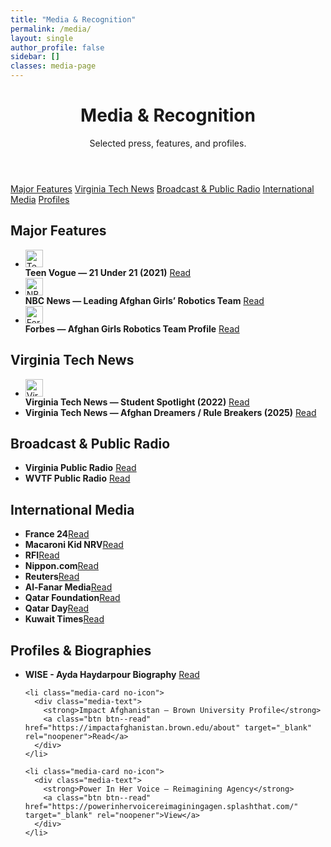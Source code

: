 ```yaml
---
title: "Media & Recognition"
permalink: /media/
layout: single
author_profile: false
sidebar: []
classes: media-page
---
```


<!-- Compact gradient header -->
<header class="media-hero">
  <div class="media-hero__inner">
    <h1>Media & Recognition</h1>
    <p>Selected press, features, and profiles.</p>
  </div>
</header>

<!-- Quick jump -->
<nav class="subnav-pills">
  <a href="#major">Major Features</a>
  <a href="#vtnews">Virginia Tech News</a>
  <a href="#broadcast">Broadcast & Public Radio</a>
  <a href="#intl">International Media</a>
  <a href="#profiles">Profiles</a>
</nav>

<!-- =============== Major Features =============== -->
<section id="major" class="media-section panel">
  <h2>Major Features</h2>
  <ul class="media-list media-grid">
    <li class="media-card">
      <span class="media-icon"><img src="{{ '/assets/icons/vogue.svg' | relative_url }}" alt="Teen Vogue" loading="lazy" width="28" height="28"></span>
      <div class="media-text">
        <strong>Teen Vogue — 21 Under 21 (2021)</strong>
        <a class="btn btn--read" href="https://www.teenvogue.com/gallery/teen-vogues-21-under-21-2021" target="_blank" rel="noopener">Read</a>
      </div>
    </li>
    <li class="media-card">
      <span class="media-icon"><img src="{{ '/assets/icons/nbc.svg' | relative_url }}" alt="NBC News" loading="lazy" width="28" height="28"></span>
      <div class="media-text">
        <strong>NBC News — Leading Afghan Girls’ Robotics Team</strong>
        <a class="btn btn--read" href="https://www.nbcnews.com/news/world/afghan-female-robotics-team-defiant-after-fleeing-taliban-qatar-n1277464" target="_blank" rel="noopener">Read</a>
      </div>
    </li>
    <li class="media-card">
      <span class="media-icon"><img src="{{ '/assets/icons/forbes.svg' | relative_url }}" alt="Forbes" loading="lazy" width="28" height="28"></span>
      <div class="media-text">
        <strong>Forbes — Afghan Girls Robotics Team Profile</strong>
        <a class="btn btn--read" href="https://www.forbes.com/profile/afghan-girls-robotic-team/" target="_blank" rel="noopener">Read</a>
      </div>
    </li>
  </ul>
</section>

<!-- =============== Virginia Tech News =============== -->
<section id="vtnews" class="media-section panel">
  <h2>Virginia Tech News</h2>
  <ul class="media-list media-grid">
    <li class="media-card">
      <span class="media-icon"><img src="{{ '/assets/icons/vt.svg' | relative_url }}" alt="Virginia Tech" loading="lazy" width="28" height="28"></span>
      <div class="media-text">
        <strong>Virginia Tech News — Student Spotlight (2022)</strong>
        <a class="btn btn--read" href="https://news.vt.edu/articles/2022/09/ayda-haydarpour.html" target="_blank" rel="noopener">Read</a>
      </div>
    </li>
    <li class="media-card no-icon">
      <div class="media-text">
        <strong>Virginia Tech News — Afghan Dreamers / Rule Breakers (2025)</strong>
        <a class="btn btn--read" href="https://news.vt.edu/articles/2025/04/Afghan-Dreamers-Rule-Breakers-Ayda-Haydarpour-student.html" target="_blank" rel="noopener">Read</a>
      </div>
    </li>
  </ul>
</section>

<!-- =============== Broadcast & Public Radio =============== -->
<section id="broadcast" class="media-section panel">
  <h2>Broadcast & Public Radio</h2>
  <ul class="media-list media-grid">
    <li class="media-card no-icon">
      <div class="media-text">
        <strong>Virginia Public Radio</strong>
        <a class="btn btn--read" href="https://virginiapublicradio.com/2022/09/01/robotics-champion-fled-afghanistan-now-shes-studying-at-virginia-tech/" target="_blank" rel="noopener">Read</a>
      </div>
    </li>
    <li class="media-card no-icon">
      <div class="media-text">
        <strong>WVTF Public Radio</strong>
        <a class="btn btn--read" href="https://www.wvtf.org/news/2022-09-01/robotics-champion-fled-afghanistan-now-shes-studying-at-virginia-tech" target="_blank" rel="noopener">Read</a>
      </div>
    </li>
  </ul>
</section>

<!-- =============== International Media =============== -->
<section id="intl" class="media-section panel">
  <h2>International Media</h2>
  <ul class="media-list media-grid">
    <li class="media-card no-icon"><div class="media-text"><strong>France 24</strong><a class="btn btn--read" href="https://first.global/in-the-news/france-24-afghan-girls-robotics-team-design-their-future-in-qatar/" target="_blank" rel="noopener">Read</a></div></li>
    <li class="media-card no-icon"><div class="media-text"><strong>Macaroni Kid NRV</strong><a class="btn btn--read" href="https://nrv.macaronikid.com/articles/6411e7794a01232a11181e2e/ymca-at-virginia-tech-celebrates-women-in-innovation-and-technology" target="_blank" rel="noopener">Read</a></div></li>
    <li class="media-card no-icon"><div class="media-text"><strong>RFI</strong><a class="btn btn--read" href="https://www.rfi.org/en/business-and-tech/20210922-afghan-girls-robotics-team-design-their-future-in-qatar" target="_blank" rel="noopener">Read</a></div></li>
    <li class="media-card no-icon"><div class="media-text"><strong>Nippon.com</strong><a class="btn btn--read" href="https://www.nippon.com/en/news/reu20210827KBN2FR1JN/" target="_blank" rel="noopener">Read</a></div></li>
    <li class="media-card no-icon"><div class="media-text"><strong>Reuters</strong><a class="btn btn--read" href="https://www.reuters.com/world/asia-pacific/dont-abandon-afghanistan-pleads-member-afghan-all-female-robotics-team-2021-08-26/" target="_blank" rel="noopener">Read</a></div></li>
    <li class="media-card no-icon"><div class="media-text"><strong>Al-Fanar Media</strong><a class="btn btn--read" href="https://www.al-fanarmedia.org/2021/09/afghanistans-all-female-robotics-team-continues-building-robots-in-qatar/" target="_blank" rel="noopener">Read</a></div></li>
    <li class="media-card no-icon"><div class="media-text"><strong>Qatar Foundation</strong><a class="btn btn--read" href="https://www.qf.org.qa/stories/qatar-has-been-the-gateway-to-a-better-life-for-us-says-captain-of-afghan" target="_blank" rel="noopener">Read</a></div></li>
    <li class="media-card no-icon"><div class="media-text"><strong>Qatar Day</strong><a class="btn btn--read" href="https://www.qatarday.com/dont-abandon-afghanistan-pleads-member-of-afghan-all-female-robotics-team" target="_blank" rel="noopener">Read</a></div></li>
    <li class="media-card no-icon"><div class="media-text"><strong>Kuwait Times</strong><a class="btn btn--read" href="https://kuwaittimes.com/afghan-robotics-team-design-future-in-qatar/" target="_blank" rel="noopener">Read</a></div></li>
  </ul>
</section>

<!-- =============== Profiles & Biographies =============== -->
<section id="profiles" class="media-section panel">
  <h2>Profiles & Biographies</h2>
  <ul class="media-list media-grid">
    <li class="media-card no-icon">
      <div class="media-text">
        <strong>WISE - Ayda Haydarpour Biography</strong>
        <a class="btn btn--read" href="https://www.wise-qatar.org/biography/ayda-haydarpour/" target="_blank" rel="noopener">Read</a>
      </div>
    </li>

    <li class="media-card no-icon">
      <div class="media-text">
        <strong>Impact Afghanistan — Brown University Profile</strong>
        <a class="btn btn--read" href="https://impactafghanistan.brown.edu/about" target="_blank" rel="noopener">Read</a>
      </div>
    </li>

    <li class="media-card no-icon">
      <div class="media-text">
        <strong>Power In Her Voice — Reimagining Agency</strong>
        <a class="btn btn--read" href="https://powerinhervoicereimaginingagen.splashthat.com/" target="_blank" rel="noopener">View</a>
      </div>
    </li>

  </ul>
</section>
